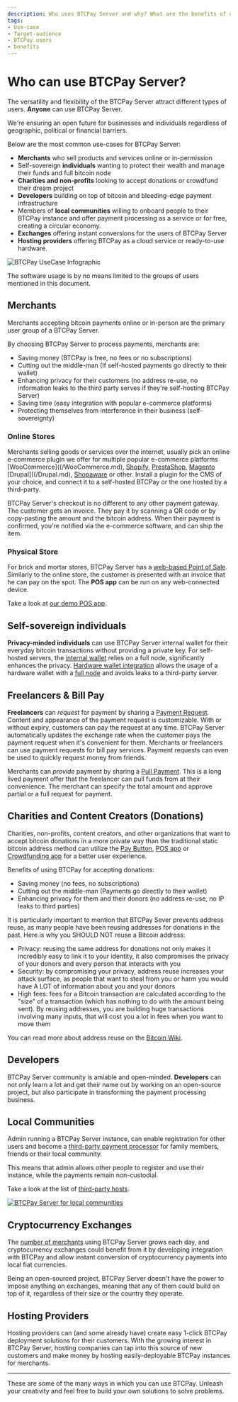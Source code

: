 ```yaml
---
description: Who uses BTCPay Server and why? What are the benefits of using BTCPay Server over other payment gateways?
tags:
- Use-case
- Target-audience
- BTCPay users
- benefits
---
```

# Who can use BTCPay Server?

The versatility and flexibility of the BTCPay Server attract different types of users. **Anyone** can use BTCPay Server.

We're ensuring an open future for businesses and individuals regardless of geographic, political or financial barriers.

Below are the most common use-cases for BTCPay Server:

* **Merchants** who sell products and services online or in-permission
* Self-sovereign **individuals** wanting to protect their wealth and manage their funds and full bitcoin node
* **Charities and non-profits** looking to accept donations or crowdfund their dream project
* **Developers** building on top of bitcoin and bleeding-edge payment infrastructure
* Members of **local communities** willing to onboard people to their BTCPay instance and offer payment processing as a service or for free, creating a circular economy.
* **Exchanges** offering instant conversions for the users of BTCPay Server
* **Hosting providers** offering BTCPay as a cloud service or ready-to-use hardware.

![BTCPay UseCase Infographic](./img/infographics/BTCPayUseCaseInfographic.png "BTCPay Server UseCase Infographic")

The software usage is by no means limited to the groups of users mentioned in this document.

## Merchants

Merchants accepting bitcoin payments online or in-person are the primary user group of a BTCPay Server.

By choosing BTCPay Server to process payments, merchants are:

* Saving money (BTCPay is free, no fees or no subscriptions)
* Cutting out the middle-man (If self-hosted payments go directly to their wallet)
* Enhancing privacy for their customers (no address re-use, no information leaks to the third party serves if they're self-hosting BTCPay Server)
* Saving time (easy integration with popular e-commerce platforms)
* Protecting themselves from interference in their business (self-sovereignty)

### Online Stores

Merchants selling goods or services over the internet, usually pick an online e-commerce plugin we offer for multiple popular e-commerce platforms [WooCommerce]((/WooCommerce.md), [Shopify](/Shopify.md), [PrestaShop](/Prestashop.md), [Magento](/Magento.md) [Drupal]((/Drupal.md), [Shopaware](https://github.com/lampsolutions/LampSBtcPayShopware) or other. Install a plugin for the CMS of your choice, and connect it to a self-hosted BTCPay or the one hosted by a third-party.

BTCPay Server's checkout is no different to any other payment gateway. The customer gets an invoice. They pay it by scanning a QR code or by copy-pasting the amount and the bitcoin address. When their payment is confirmed, you're notified via the e-commerce software, and can ship the item.

### Physical Store

For brick and mortar stores, BTCPay Server has a [web-based Point of Sale](./Apps.md#point-of-sale-app). Similarly to the online store, the customer is presented with an invoice that he can pay on the spot. The **POS app** can be run on any web-connected device.

Take a look at [our demo POS app](https://mainnet.demo.btcpayserver.org/apps/3utBTfSKkW4gK7aQMd2hW5Bh9Fpa/pos).

## Self-sovereign individuals

**Privacy-minded individuals** can use BTCPay Server internal wallet for their everyday bitcoin transactions without providing a private key. For self-hosted servers, the [internal wallet](./Wallet.md) relies on a full node, significantly enhances the privacy. [Hardware wallet integration](./HardwareWalletIntegration.md) allows the usage of a hardware wallet with a [full node](https://en.bitcoin.it/wiki/Full_node) and avoids leaks to a third-party server.

## Freelancers & Bill Pay

**Freelancers** can *request* for payment by sharing a [Payment Request](./PaymentRequests.md). Content and appearance of the payment request is customizable. With or without expiry, customers can pay the request at any time. BTCPay Server automatically updates the exchange rate when the customer pays the payment request when it's convenient for them. Merchants or freelancers can use payment requests for bill pay services. Payment requests can even be used to quickly request money from friends.

Merchants can *provide* payment by sharing a [Pull Payment](./PullPayments.md). This is a long lived payment offer that the freelancer can pull funds from at their convenience. The merchant can specify the total amount and approve partial or a full request for payment.

## Charities and Content Creators (Donations)

Charities, non-profits, content creators, and other organizations that want to accept bitcoin donations in a more private way than the traditional static bitcoin address method can utilize the [Pay Button](./WhatsNext.md#creating-the-pay-button), [POS app](./WhatsNext.md#creating-the-point-of-sale-app) or [Crowdfunding app](./Apps.md#crowdfunding-app) for a better user experience.

Benefits of using BTCPay for accepting donations:

* Saving money (no fees, no subscriptions)
* Cutting out the middle-man (Payments go directly to their wallet)
* Enhancing privacy for them and their donors (no address re-use, no IP leaks to third parties)

It is particularly important to mention that BTCPay Sever prevents address reuse, as many people have been reusing addresses for donations in the past. Here is why you SHOULD NOT reuse a Bitcoin address:

* Privacy: reusing the same address for donations not only makes it incredibly easy to link it to your identity, it also compromises the privacy of your donors and every person that interacts with you
* Security: by compromising your privacy, address reuse increases your attack surface, as people that want to steal from you or harm you would have A LOT of information about you and your donors
* High fees: fees for a Bitcoin transaction are calculated according to the "size" of a transaction (which has nothing to do with the amount being sent). By reusing addresses, you are building huge transactions involving many inputs, that will cost you a lot in fees when you want to move them

You can read more about address reuse on the [Bitcoin Wiki](https://en.bitcoin.it/wiki/Address_reuse).

## Developers

BTCPay Server community is amiable and open-minded. **Developers** can not only learn a lot and get their name out by working on an open-source project, but also participate in transforming the payment processing business.

## Local Communities

Admin running a BTCPay Server instance, can enable registration for other users and become a [third-party payment processor](/Deployment/ThirdPartyHosting.md) for family members, friends or their local community.

This means that admin allows other people to register and use their instance, while the payments remain non-custodial.

Take a look at the list of [third-party hosts](/Deployment/ThirdPartyHosting.md).

[![BTCPay Server for local communities](https://img.youtube.com/vi/9n81qnzlPf8/mqdefault.jpg)](https://www.youtube.com/watch?v=9n81qnzlPf8 "BTCPay Server for local communities")


## Cryptocurrency Exchanges

The [number of merchants](https://directory.btcpayserver.org) using BTCPay Server grows each day, and cryptocurrency exchanges could benefit from it by developing integration with BTCPay and allow instant conversion of cryptocurrency payments into local fiat currencies.

Being an open-sourced project, BTCPay Server doesn't have the power to impose anything on exchanges, meaning that any of them could build on top of it, regardless of their size or the country they operate.

## Hosting Providers

Hosting providers can (and some already have) create easy 1-click BTCPay deployment solutions for their customers. With the growing interest in BTCPay Server, hosting companies can tap into this source of new customers and make money by hosting easily-deployable BTCPay instances for merchants.

---

These are some of the many ways in which you can use BTCPay. Unleash your creativity and feel free to build your own solutions to solve problems.
